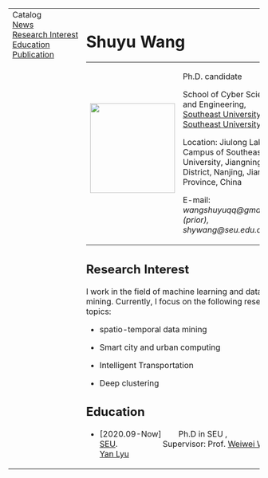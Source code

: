 <!DOCTYPE html PUBLIC "-//W3C//DTD XHTML 1.1//EN"
  "http://www.w3.org/TR/xhtml11/DTD/xhtml11.dtd">
<html xmlns="http://www.w3.org/1999/xhtml" xml:lang="en">
<head>
<meta name="generator" content="jemdoc, see http://jemdoc.jaboc.net/" />
<meta http-equiv="Content-Type" content="text/html;charset=utf-8" />
<link rel="stylesheet" href="jemdoc.css" type="text/css" />
<title>Shuyu Wang </title>
</head>
<body>
<table summary="Table for page layout." id="tlayout">
<tr valign="top">
<td id="layout-menu">
<div class="menu-category">Catalog</div>
<div class="menu-item"><a href="index.html#news">News</a></div>
<div class="menu-item"><a href="index.html#researchinterest">Research&nbsp;Interest</a></div>
<div class="menu-item"><a href="index.html#education">Education</a></div>
<div class="menu-item"><a href="index.html#pub">Publication</a></div>
</td>
<td id="layout-content">
<div id="toptitle">
<h1>Shuyu Wang </h1>
</div>
<table class="imgtable"><tr><td>
<a href="http://wangshuyu.github.io"><img src= alt="^-^" width="170px" height="180px" /></a>&nbsp;</td>
<td align="left"><p>Ph.D. candidate<br /> </p>
<p>School of Cyber Science and Engineering, <a href="https://www.seu.edu.cn//">Southeast University
Southeast University</a><br /></p>
<p>Location: Jiulong Lake Campus of Southeast University, Jiangning District, Nanjing, Jiangsu Province, China <br /> </p>
<p>E-mail: <i>wangshuyuqq@gmail.com (prior), shywang@seu.edu.cn</i> <br /></p>
</td></tr></table>

<h2>Research Interest</h2>
<p><a id="researchinterest" name="researchinterest" class="anchor"> </a>
I work in the field of machine learning and data mining. Currently, I focus on the following research topics:</p>
<ul>
<li><p>spatio-temporal data mining</p>
</li>
<li><p>Smart city and urban computing</p>
</li>
<li><p>Intelligent Transportation</p>
</li>
<li><p>Deep clustering</p>

</ul>
<h2>Education</h2>
<p><a id="education" name="education" class="anchor"> </a></p>
<ul>
<li><p>[2020.09-Now]&nbsp;&nbsp;&nbsp;&nbsp;&nbsp;&nbsp;&nbsp;&nbsp;Ph.D in SEU , <a href="https://www.seu.edu.cn//">SEU</a>.&nbsp;&nbsp;&nbsp;&nbsp;&nbsp;&nbsp;&nbsp;&nbsp;&nbsp;&nbsp;&nbsp;&nbsp;&nbsp;&nbsp;&nbsp;&nbsp;&nbsp;&nbsp;&nbsp;&nbsp;&nbsp;Supervisor: Prof. <a href="https://cse.seu.edu.cn/2019/0103/c23024a257230/pagem.htm/">Weiwei Wu</a>&amp; <a href="https://cse.seu.edu.cn/2020/1029/c23024a351517/pagem.htm/">Yan Lyu </a></p>

</ul>


</ol>
</td>
</tr>
</table>
</body>
</html>
